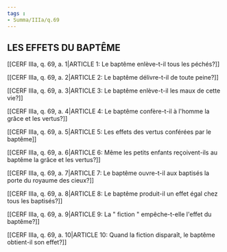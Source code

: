```yaml
---
tags : 
- Summa/IIIa/q.69
---
```


## LES EFFETS DU BAPTÊME

[[CERF IIIa, q. 69, a. 1|ARTICLE 1: Le baptême enlève-t-il tous les péchés?]]

[[CERF IIIa, q. 69, a. 2|ARTICLE 2: Le baptême délivre-t-il de toute peine?]]

[[CERF IIIa, q. 69, a. 3|ARTICLE 3: Le baptême enlève-t-il les maux de cette vie?]]

[[CERF IIIa, q. 69, a. 4|ARTICLE 4: Le baptême confère-t-il à l'homme la grâce et les vertus?]]

[[CERF IIIa, q. 69, a. 5|ARTICLE 5: Les effets des vertus conférées par le baptême]]

[[CERF IIIa, q. 69, a. 6|ARTICLE 6: Même les petits enfants reçoivent-ils au baptême la grâce et les vertus?]]

[[CERF IIIa, q. 69, a. 7|ARTICLE 7: Le baptême ouvre-t-il aux baptisés la porte du royaume des cieux?]]

[[CERF IIIa, q. 69, a. 8|ARTICLE 8: Le baptême produit-il un effet égal chez tous les baptisés?]]

[[CERF IIIa, q. 69, a. 9|ARTICLE 9: La " fiction " empêche-t-elle l'effet du baptême?]]

[[CERF IIIa, q. 69, a. 10|ARTICLE 10: Quand la fiction disparaît, le baptême obtient-il son effet?]]

